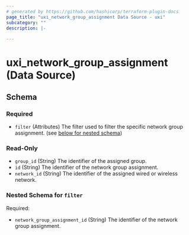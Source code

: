```yaml
---
# generated by https://github.com/hashicorp/terraform-plugin-docs
page_title: "uxi_network_group_assignment Data Source - uxi"
subcategory: ""
description: |-
  
---
```


# uxi_network_group_assignment (Data Source)





<!-- schema generated by tfplugindocs -->
## Schema

### Required

- `filter` (Attributes) The filter used to filter the specific network group assignment. (see [below for nested schema](#nestedatt--filter))

### Read-Only

- `group_id` (String) The identifier of the assigned group.
- `id` (String) The identifier of the network group assignment.
- `network_id` (String) The identifier of the assigned wired or wireless network.

<a id="nestedatt--filter"></a>
### Nested Schema for `filter`

Required:

- `network_group_assignment_id` (String) The identifier of the network group assignment.
